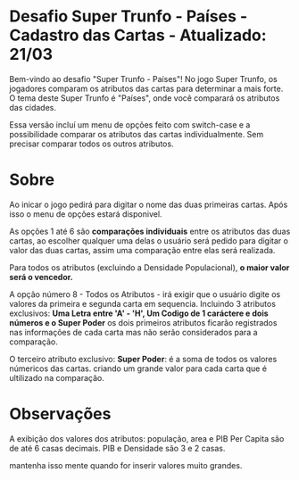 # Desafio Super Trunfo - Países - Cadastro das Cartas - Atualizado: 21/03

Bem-vindo ao desafio "Super Trunfo - Países"! No jogo Super Trunfo, os jogadores comparam os atributos das cartas para determinar a mais forte. O tema deste Super Trunfo é "Países", onde você comparará os atributos das cidades.

Essa versão incluí um menu de opções feito com switch-case e a possibilidade comparar os atributos das cartas individualmente. Sem precisar comparar todos os outros atributos.

# Sobre

Ao inicar o jogo pedirá para digitar o nome das duas primeiras cartas. Após isso o menu de opções estará disponivel.

As opções 1 até 6 são **comparações individuais** entre os atributos das duas cartas, ao escolher qualquer uma delas o usuário será pedido para digitar o valor das duas cartas, assim uma comparação entre elas será realizada.

Para todos os atributos (excluindo a Densidade Populacional), **o maior valor será o vencedor.**

A opção número 8 - Todos os Atributos - irá exigir que o usuário digite os valores da primeira e segunda carta em sequencia.
Incluindo 3 atributos exclusivos: **Uma Letra entre 'A' - 'H', Um Codigo de 1 caráctere e dois números e o Super Poder** os dois primeiros atributos ficarão registrados nas informações de cada carta mas não serão considerados para a comparação.

O terceiro atributo exclusivo: **Super Poder**: é a soma de todos os valores númericos das cartas. criando um grande valor para cada carta que é ultilizado na comparação.

# Observações

A exibição dos valores dos atributos: população, area e PIB Per Capita são de até 6 casas decimais.
PIB e Densidade são 3 e 2 casas.

mantenha isso mente quando for inserir valores muito grandes.
